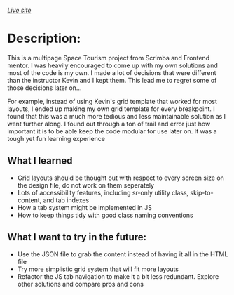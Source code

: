 *[Live site](https://kuanchiliao1.github.io/space_tourism/)*
# Description:
This is a multipage Space Tourism project from Scrimba and Frontend mentor. I was heavily encouraged to come up with my own solutions and most of the code is my own. I made a lot of decisions that were different than the instructor Kevin and I kept them. This lead me to regret some of those decisions later on...

For example, instead of using Kevin's grid template that worked for most layouts, I ended up making my own grid template for every breakpoint. I found that this was a much more tedious and less maintainable solution as I went further along. I found out through a ton of trail and error just how important it is to be able keep the code modular for use later on. It was a tough yet fun learning experience

## What I learned
- Grid layouts should be thought out with respect to every screen size on the design file, do not work on them seperately
- Lots of accessibility features, including sr-only utility class, skip-to-content, and tab indexes 
- How a tab system might be implemented in JS
- How to keep things tidy with good class naming conventions

## What I want to try in the future:
- Use the JSON file to grab the content instead of having it all in the HTML file
- Try more simplistic grid system that will fit more layouts
- Refactor the JS tab navigation to make it a bit less redundant. Explore other solutions and compare pros and cons